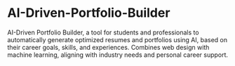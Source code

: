 # AI-Driven-Portfolio-Builder
AI-Driven Portfolio Builder, a tool for students and professionals to automatically generate optimized resumes and portfolios using AI, based on their career goals, skills, and experiences. Combines web design with machine learning, aligning with industry needs and personal career support. 
